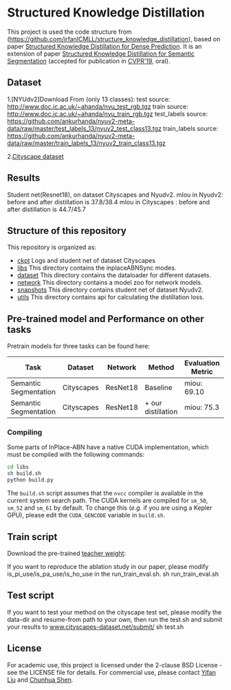 #  Structured Knowledge Distillation

This project is used the code structure from (https://github.com/irfanICMLL/structure_knowledge_distillation), based on paper [Structured Knowledge Distillation for Dense Prediction](https://arxiv.org/pdf/1903.04197.pdf).
It is an extension of paper [Structured Knowledge Distillation for Semantic Segmentation](https://www.zpascal.net/cvpr2019/Liu_Structured_Knowledge_Distillation_for_Semantic_Segmentation_CVPR_2019_paper.pdf) (accepted for publication in [CVPR'19](http://cvpr2019.thecvf.com/), oral).

## Dataset
1.[NYUdv2]Download From (only 13 classes):
    test source: http://www.doc.ic.ac.uk/~ahanda/nyu_test_rgb.tgz
    train source: http://www.doc.ic.ac.uk/~ahanda/nyu_train_rgb.tgz
    test_labels source:
      https://github.com/ankurhanda/nyuv2-meta-data/raw/master/test_labels_13/nyuv2_test_class13.tgz
    train_labels source:
      https://github.com/ankurhanda/nyuv2-meta-data/raw/master/train_labels_13/nyuv2_train_class13.tgz

2.[Cityscape dataset](https://www.cityscapes-dataset.com/)

## Results

Student net(Resnet18), on dataset Cityscapes and Nyudv2.
mIou in Nyudv2: before and after distillation is 37.8/38.4
mIou in Cityscapes : before and after distillation is 44.7/45.7
 
## Structure of this repository
This repository is organized as:
* [ckpt](/ckpt/) Logs and student net of dataset Cityscapes
* [libs](/libs/) This directory contains the inplaceABNSync modes.
* [dataset](/dataset/) This directory contains the dataloader for different datasets.
* [network](/network/) This directory contains a model zoo for network models.
* [snapshots](/snapshots/) This directory contains student net of dataset Nyudv2.
* [utils](/utils/) This directory contains api for calculating the distillation loss.


## Pre-trained model and Performance on other tasks
Pretrain models for three tasks can be found here:

| Task |Dataset| Network |Method | Evaluation Metric|Link|
| -- | -- |-- | -- |-- |-- |
| Semantic Segmentation |Cityscapes| ResNet18|Baseline|miou: 69.10 |-|
| Semantic Segmentation |Cityscapes| ResNet18|+ our distillation|miou: 75.3 |[link](https://cloudstor.aarnet.edu.au/plus/s/uL3qO51A4qxY6Eu) |


### Compiling

Some parts of InPlace-ABN have a native CUDA implementation, which must be compiled with the following commands:
```bash
cd libs
sh build.sh
python build.py
``` 
The `build.sh` script assumes that the `nvcc` compiler is available in the current system search path.
The CUDA kernels are compiled for `sm_50`, `sm_52` and `sm_61` by default.
To change this (_e.g._ if you are using a Kepler GPU), please edit the `CUDA_GENCODE` variable in `build.sh`.

## Train script
Download the pre-trained [teacher weight](https://cloudstor.aarnet.edu.au/plus/s/tFjYfBJiarVi0pG):

If you want to reproduce the ablation study in our paper, please modify is_pi_use/is_pa_use/is_ho_use in the run_train_eval.sh.
sh run_train_eval.sh

## Test script
If you want to test your method on the cityscape test set, please modify the data-dir and resume-from path to your own, then run the test.sh and submit your results to www.cityscapes-dataset.net/submit/ 
sh test.sh

## License
For academic use, this project is licensed under the 2-clause BSD License - see the LICENSE file for details. For commercial use, please contact [Yifan Liu](yifan.liu04@adelaide.edu.au) and [Chunhua Shen](chunhua.shen@adelaide.edu.au).
